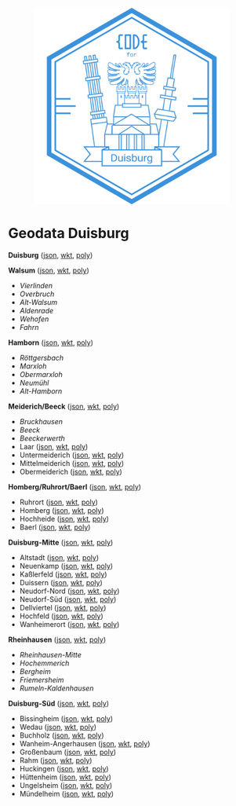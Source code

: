 <p align="center"><img width="400" src="https://raw.githubusercontent.com/codeforduisburg/Logo/default/logo.png"></p>

# Geodata Duisburg


**Duisburg** ([json](json/000_duisburg.json), [wkt](wkt/000_duisburg.wkt), [poly](poly/000_duisburg.poly))  

**Walsum** ([json](json/100_walsum.json), [wkt](wkt/100_walsum.wkt), [poly](poly/100_walsum.poly))  
* *Vierlinden*  
* *Overbruch*  
* *Alt-Walsum*  
* *Aldenrade*  
* *Wehofen*  
* *Fahrn*  

**Hamborn** ([json](json/200_hamborn.json), [wkt](wkt/200_hamborn.wkt), [poly](poly/200_hamborn.poly))  
* *Röttgersbach*  
* *Marxloh*  
* *Obermarxloh*  
* *Neumühl*  
* *Alt-Hamborn*  

**Meiderich/Beeck** ([json](json/300_meiderich-beeck.json), [wkt](wkt/300_meiderich-beeck.wkt), [poly](poly/300_meiderich-beeck.poly))  
* *Bruckhausen*  
* *Beeck*  
* *Beeckerwerth*  
* Laar ([json](json/304_laar.json), [wkt](wkt/304_laar.wkt), [poly](poly/304_laar.poly))  
* Untermeiderich ([json](json/305_untermeiderich.json), [wkt](wkt/305_untermeiderich.wkt), [poly](poly/305_untermeiderich.poly))  
* Mittelmeiderich ([json](json/306_mittelmeiderich.json), [wkt](wkt/306_mittelmeiderich.wkt), [poly](poly/306_mittelmeiderich.poly))  
* Obermeiderich ([json](json/307_obermeiderich.json), [wkt](wkt/307_obermeiderich.wkt), [poly](poly/307_obermeiderich.poly))  

**Homberg/Ruhrort/Baerl** ([json](json/400_homberg-ruhrort-baerl.json), [wkt](wkt/400_homberg-ruhrort-baerl.wkt), [poly](poly/400_homberg-ruhrort-baerl.poly))  
* Ruhrort ([json](json/401_ruhrort.json), [wkt](wkt/401_ruhrort.wkt), [poly](poly/401_ruhrort.poly))  
* Homberg ([json](json/402_homberg.json), [wkt](wkt/402_homberg.wkt), [poly](poly/402_homberg.poly))  
* Hochheide ([json](json/403_hochheide.json), [wkt](wkt/403_hochheide.wkt), [poly](poly/403_hochheide.poly))  
* Baerl ([json](json/404_baerl.json), [wkt](wkt/404_baerl.wkt), [poly](poly/404_baerl.poly))  

**Duisburg-Mitte** ([json](json/500_duisburg-mitte.json), [wkt](wkt/500_duisburg-mitte.wkt), [poly](poly/500_duisburg-mitte.poly))  
* Altstadt ([json](json/501_altstadt.json), [wkt](wkt/501_altstadt.wkt), [poly](poly/501_altstadt.poly))  
* Neuenkamp ([json](json/502_neuenkamp.json), [wkt](wkt/502_neuenkamp.wkt), [poly](poly/502_neuenkamp.poly))  
* Kaßlerfeld ([json](json/503_kasslerfeld.json), [wkt](wkt/503_kasslerfeld.wkt), [poly](poly/503_kasslerfeld.poly))  
* Duissern ([json](json/504_duissern.json), [wkt](wkt/504_duissern.wkt), [poly](poly/504_duissern.poly))  
* Neudorf-Nord ([json](json/505_neudorf-nord.json), [wkt](wkt/505_neudorf-nord.wkt), [poly](poly/505_neudorf-nord.poly))  
* Neudorf-Süd ([json](json/506_neudorf-sued.json), [wkt](wkt/506_neudorf-sued.wkt), [poly](poly/506_neudorf-sued.poly))  
* Dellviertel ([json](json/507_dellviertel.json), [wkt](wkt/507_dellviertel.wkt), [poly](poly/507_dellviertel.poly))  
* Hochfeld ([json](json/508_hochfeld.json), [wkt](wkt/508_hochfeld.wkt), [poly](poly/508_hochfeld.poly))  
* Wanheimerort ([json](json/509_wanheimerort.json), [wkt](wkt/509_wanheimerort.wkt), [poly](poly/509_wanheimerort.poly))  

**Rheinhausen** ([json](json/600_rheinhausen.json), [wkt](wkt/600_rheinhausen.wkt), [poly](poly/600_rheinhausen.poly))  
* *Rheinhausen-Mitte*  
* *Hochemmerich*  
* *Bergheim*  
* *Friemersheim*  
* *Rumeln-Kaldenhausen*  

**Duisburg-Süd** ([json](json/700_duisburg-sued.json), [wkt](wkt/700_duisburg-sued.wkt), [poly](poly/700_duisburg-sued.poly))  
* Bissingheim ([json](json/701_bissingheim.json), [wkt](wkt/701_bissingheim.wkt), [poly](poly/701_bissingheim.poly))  
* Wedau ([json](json/702_wedau.json), [wkt](wkt/702_wedau.wkt), [poly](poly/702_wedau.poly))  
* Buchholz ([json](json/703_buchholz.json), [wkt](wkt/703_buchholz.wkt), [poly](poly/703_buchholz.poly))  
* Wanheim-Angerhausen ([json](json/704_wanheim-angerhausen.json), [wkt](wkt/704_wanheim-angerhausen.wkt), [poly](poly/704_wanheim-angerhausen.poly))  
* Großenbaum ([json](json/705_grossenbaum.json), [wkt](wkt/705_grossenbaum.wkt), [poly](poly/705_grossenbaum.poly))  
* Rahm ([json](json/706_rahm.json), [wkt](wkt/706_rahm.wkt), [poly](poly/706_rahm.poly))  
* Huckingen ([json](json/707_huckingen.json), [wkt](wkt/707_huckingen.wkt), [poly](poly/707_huckingen.poly))  
* Hüttenheim ([json](json/708_huettenheim.json), [wkt](wkt/708_huettenheim.wkt), [poly](poly/708_huettenheim.poly))  
* Ungelsheim ([json](json/709_ungelsheim.json), [wkt](wkt/709_ungelsheim.wkt), [poly](poly/709_ungelsheim.poly))  
* Mündelheim ([json](json/710_muendelheim.json), [wkt](wkt/710_muendelheim.wkt), [poly](poly/710_muendelheim.poly))  
